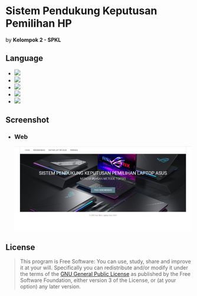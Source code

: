 # Sistem Pendukung Keputusan Pemilihan HP

by **Kelompok 2 - SPKL**

## Language

- [![](https://img.shields.io/badge/html-5-FF5722.svg)](https://www.w3schools.com/html/default.asp) 
- [![](https://img.shields.io/badge/css-3-03A9F4.svg)](https://www.w3schools.com/cssref/)
- [![](https://img.shields.io/badge/javascript-1.8-FFCA28.svg)](https://www.w3schools.com/js/default.asp)
- [![](https://img.shields.io/badge/php-7.1.8-673AB7.svg)](https://www.php.net/) 
- [![](https://img.shields.io/badge/mysql-5.0.12-yellow.svg)](https://www.mysql.com/) 

## Screenshot

- ### Web

    ![Halaman Home](/assets/image/home.png "Halaman Home")

    
    
## License
> This program is Free Software: 
You can use, study, share and improve it at your will. Specifically you can redistribute and/or modify it under the terms of the [GNU General Public License](https://www.gnu.org/licenses/gpl.html) 
as published by the Free Software Foundation, either version 3 of the License, or (at your option) any later version.
